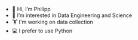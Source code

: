 - 👋 Hi, I’m Philipp
- 👀 I’m interested in Data Engineering and Science
- 🏋️ I'm working on data collection
- 💻 I prefer to use Python

<!---
PhilippB21/PhilippB21 is a ✨ special ✨ repository because its `README.md` (this file) appears on your GitHub profile.
You can click the Preview link to take a look at your changes.
--->
